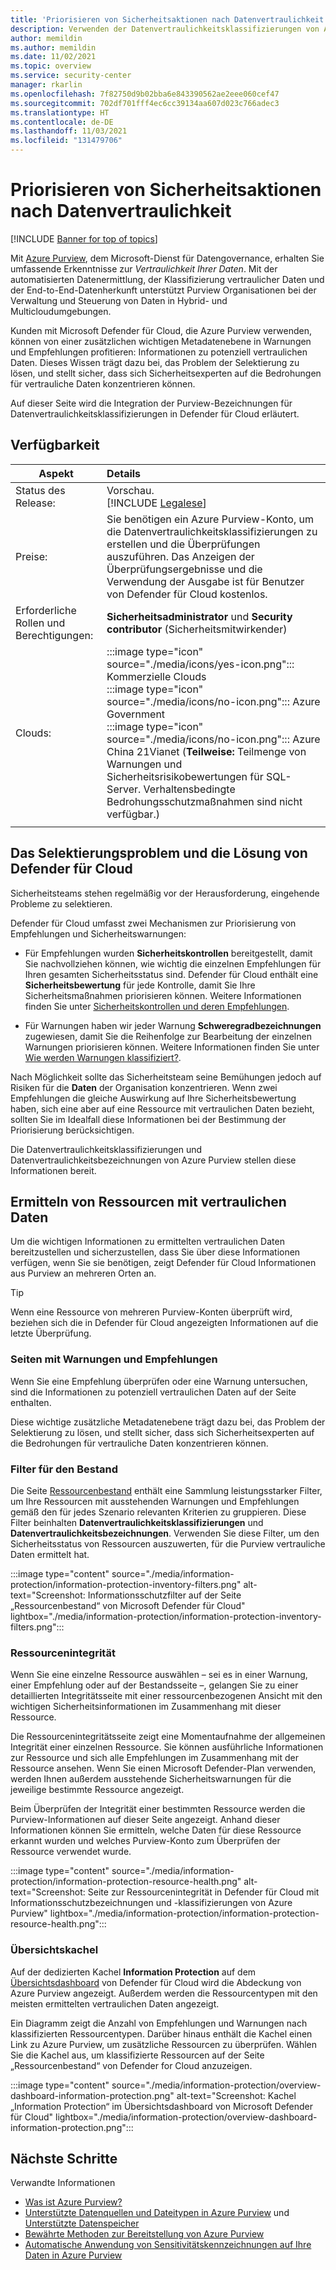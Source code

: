 ```yaml
---
title: 'Priorisieren von Sicherheitsaktionen nach Datenvertraulichkeit: Microsoft Defender für Cloud'
description: Verwenden der Datenvertraulichkeitsklassifizierungen von Azure Purview in Microsoft Defender für Cloud
author: memildin
ms.author: memildin
ms.date: 11/02/2021
ms.topic: overview
ms.service: security-center
manager: rkarlin
ms.openlocfilehash: 7f82750d9b02bba6e843390562ae2eee060cef47
ms.sourcegitcommit: 702df701fff4ec6cc39134aa607d023c766adec3
ms.translationtype: HT
ms.contentlocale: de-DE
ms.lasthandoff: 11/03/2021
ms.locfileid: "131479706"
---
```

# <a name="prioritize-security-actions-by-data-sensitivity"></a>Priorisieren von Sicherheitsaktionen nach Datenvertraulichkeit

[!INCLUDE [Banner for top of topics](./includes/banner.md)]

Mit [Azure Purview](../purview/overview.md), dem Microsoft-Dienst für Datengovernance, erhalten Sie umfassende Erkenntnisse zur *Vertraulichkeit Ihrer Daten*. Mit der automatisierten Datenermittlung, der Klassifizierung vertraulicher Daten und der End-to-End-Datenherkunft unterstützt Purview Organisationen bei der Verwaltung und Steuerung von Daten in Hybrid- und Multicloudumgebungen.

Kunden mit Microsoft Defender für Cloud, die Azure Purview verwenden, können von einer zusätzlichen wichtigen Metadatenebene in Warnungen und Empfehlungen profitieren: Informationen zu potenziell vertraulichen Daten. Dieses Wissen trägt dazu bei, das Problem der Selektierung zu lösen, und stellt sicher, dass sich Sicherheitsexperten auf die Bedrohungen für vertrauliche Daten konzentrieren können.

Auf dieser Seite wird die Integration der Purview-Bezeichnungen für Datenvertraulichkeitsklassifizierungen in Defender für Cloud erläutert.

## <a name="availability"></a>Verfügbarkeit
|Aspekt|Details|
|----|:----|
|Status des Release:|Vorschau.<br>[!INCLUDE [Legalese](../../includes/security-center-preview-legal-text.md)]|
|Preise:|Sie benötigen ein Azure Purview-Konto, um die Datenvertraulichkeitsklassifizierungen zu erstellen und die Überprüfungen auszuführen. Das Anzeigen der Überprüfungsergebnisse und die Verwendung der Ausgabe ist für Benutzer von Defender für Cloud kostenlos.|
|Erforderliche Rollen und Berechtigungen:|**Sicherheitsadministrator** und **Security contributor** (Sicherheitsmitwirkender)|
|Clouds:|:::image type="icon" source="./media/icons/yes-icon.png"::: Kommerzielle Clouds<br>:::image type="icon" source="./media/icons/no-icon.png"::: Azure Government<br>:::image type="icon" source="./media/icons/no-icon.png"::: Azure China 21Vianet (**Teilweise:** Teilmenge von Warnungen und Sicherheitsrisikobewertungen für SQL-Server. Verhaltensbedingte Bedrohungsschutzmaßnahmen sind nicht verfügbar.)|
|||


## <a name="the-triage-problem-and-defender-for-clouds-solution"></a>Das Selektierungsproblem und die Lösung von Defender für Cloud
Sicherheitsteams stehen regelmäßig vor der Herausforderung, eingehende Probleme zu selektieren. 

Defender für Cloud umfasst zwei Mechanismen zur Priorisierung von Empfehlungen und Sicherheitswarnungen:

- Für Empfehlungen wurden **Sicherheitskontrollen** bereitgestellt, damit Sie nachvollziehen können, wie wichtig die einzelnen Empfehlungen für Ihren gesamten Sicherheitsstatus sind. Defender für Cloud enthält eine **Sicherheitsbewertung** für jede Kontrolle, damit Sie Ihre Sicherheitsmaßnahmen priorisieren können. Weitere Informationen finden Sie unter [Sicherheitskontrollen und deren Empfehlungen](secure-score-security-controls.md#security-controls-and-their-recommendations).

- Für Warnungen haben wir jeder Warnung **Schweregradbezeichnungen** zugewiesen, damit Sie die Reihenfolge zur Bearbeitung der einzelnen Warnungen priorisieren können. Weitere Informationen finden Sie unter [Wie werden Warnungen klassifiziert?](alerts-overview.md#how-are-alerts-classified).

Nach Möglichkeit sollte das Sicherheitsteam seine Bemühungen jedoch auf Risiken für die **Daten** der Organisation konzentrieren. Wenn zwei Empfehlungen die gleiche Auswirkung auf Ihre Sicherheitsbewertung haben, sich eine aber auf eine Ressource mit vertraulichen Daten bezieht, sollten Sie im Idealfall diese Informationen bei der Bestimmung der Priorisierung berücksichtigen.

Die Datenvertraulichkeitsklassifizierungen und Datenvertraulichkeitsbezeichnungen von Azure Purview stellen diese Informationen bereit.

## <a name="discover-resources-with-sensitive-data"></a>Ermitteln von Ressourcen mit vertraulichen Daten
Um die wichtigen Informationen zu ermittelten vertraulichen Daten bereitzustellen und sicherzustellen, dass Sie über diese Informationen verfügen, wenn Sie sie benötigen, zeigt Defender für Cloud Informationen aus Purview an mehreren Orten an.

> [!TIP]
> Wenn eine Ressource von mehreren Purview-Konten überprüft wird, beziehen sich die in Defender für Cloud angezeigten Informationen auf die letzte Überprüfung.


### <a name="alerts-and-recommendations-pages"></a>Seiten mit Warnungen und Empfehlungen
Wenn Sie eine Empfehlung überprüfen oder eine Warnung untersuchen, sind die Informationen zu potenziell vertraulichen Daten auf der Seite enthalten.

Diese wichtige zusätzliche Metadatenebene trägt dazu bei, das Problem der Selektierung zu lösen, und stellt sicher, dass sich Sicherheitsexperten auf die Bedrohungen für vertrauliche Daten konzentrieren können.



### <a name="inventory-filters"></a>Filter für den Bestand
Die Seite [Ressourcenbestand](asset-inventory.md) enthält eine Sammlung leistungsstarker Filter, um Ihre Ressourcen mit ausstehenden Warnungen und Empfehlungen gemäß den für jedes Szenario relevanten Kriterien zu gruppieren. Diese Filter beinhalten **Datenvertraulichkeitsklassifizierungen** und **Datenvertraulichkeitsbezeichnungen**. Verwenden Sie diese Filter, um den Sicherheitsstatus von Ressourcen auszuwerten, für die Purview vertrauliche Daten ermittelt hat.

:::image type="content" source="./media/information-protection/information-protection-inventory-filters.png" alt-text="Screenshot: Informationsschutzfilter auf der Seite „Ressourcenbestand“ von Microsoft Defender für Cloud" lightbox="./media/information-protection/information-protection-inventory-filters.png":::

### <a name="resource-health"></a>Ressourcenintegrität 
Wenn Sie eine einzelne Ressource auswählen – sei es in einer Warnung, einer Empfehlung oder auf der Bestandsseite –, gelangen Sie zu einer detaillierten Integritätsseite mit einer ressourcenbezogenen Ansicht mit den wichtigen Sicherheitsinformationen im Zusammenhang mit dieser Ressource. 

Die Ressourcenintegritätsseite zeigt eine Momentaufnahme der allgemeinen Integrität einer einzelnen Ressource. Sie können ausführliche Informationen zur Ressource und sich alle Empfehlungen im Zusammenhang mit der Ressource ansehen. Wenn Sie einen Microsoft Defender-Plan verwenden, werden Ihnen außerdem ausstehende Sicherheitswarnungen für die jeweilige bestimmte Ressource angezeigt.

Beim Überprüfen der Integrität einer bestimmten Ressource werden die Purview-Informationen auf dieser Seite angezeigt. Anhand dieser Informationen können Sie ermitteln, welche Daten für diese Ressource erkannt wurden und welches Purview-Konto zum Überprüfen der Ressource verwendet wurde.

:::image type="content" source="./media/information-protection/information-protection-resource-health.png" alt-text="Screenshot: Seite zur Ressourcenintegrität in Defender für Cloud mit Informationsschutzbezeichnungen und -klassifizierungen von Azure Purview" lightbox="./media/information-protection/information-protection-resource-health.png":::

### <a name="overview-tile"></a>Übersichtskachel
Auf der dedizierten Kachel **Information Protection** auf dem [Übersichtsdashboard](overview-page.md) von Defender für Cloud wird die Abdeckung von Azure Purview angezeigt. Außerdem werden die Ressourcentypen mit den meisten ermittelten vertraulichen Daten angezeigt.

Ein Diagramm zeigt die Anzahl von Empfehlungen und Warnungen nach klassifizierten Ressourcentypen. Darüber hinaus enthält die Kachel einen Link zu Azure Purview, um zusätzliche Ressourcen zu überprüfen. Wählen Sie die Kachel aus, um klassifizierte Ressourcen auf der Seite „Ressourcenbestand“ von Defender for Cloud anzuzeigen.

:::image type="content" source="./media/information-protection/overview-dashboard-information-protection.png" alt-text="Screenshot: Kachel „Information Protection“ im Übersichtsdashboard von Microsoft Defender für Cloud" lightbox="./media/information-protection/overview-dashboard-information-protection.png":::


## <a name="next-steps"></a>Nächste Schritte

Verwandte Informationen

- [Was ist Azure Purview?](../purview/overview.md)
- [Unterstützte Datenquellen und Dateitypen in Azure Purview](../purview/sources-and-scans.md) und [Unterstützte Datenspeicher](../purview/purview-connector-overview.md)
- [Bewährte Methoden zur Bereitstellung von Azure Purview](../purview/deployment-best-practices.md)
- [Automatische Anwendung von Sensitivitätskennzeichnungen auf Ihre Daten in Azure Purview](../purview/how-to-automatically-label-your-content.md)
